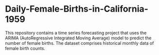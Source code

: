 # Daily-Female-Births-in-California-1959
This repository contains a time series forecasting project that uses the ARIMA (AutoRegressive Integrated Moving Average) model to predict the number of female births. The dataset comprises historical monthly data of female birth counts.

